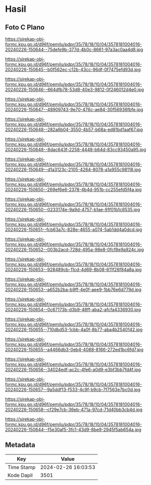# Hasil

## Foto C Plano

https://sirekap-obj-formc.kpu.go.id/d96f/pemilu/pdpr/35/78/18/10/04/3578181004016-20240226-150644--75defe9b-377d-4b0c-8661-97a3ac0aa4d8.jpg

https://sirekap-obj-formc.kpu.go.id/d96f/pemilu/pdpr/35/78/18/10/04/3578181004016-20240226-150645--b0f562ec-c12b-43cc-96df-0f7475efd93d.jpg

https://sirekap-obj-formc.kpu.go.id/d96f/pemilu/pdpr/35/78/18/10/04/3578181004016-20240226-150646--664dfb78-53d8-40e3-9812-0f246012d4e0.jpg

https://sirekap-obj-formc.kpu.go.id/d96f/pemilu/pdpr/35/78/18/10/04/3578181004016-20240226-150647--48909743-9e70-476c-ae84-30f56936fbfe.jpg

https://sirekap-obj-formc.kpu.go.id/d96f/pemilu/pdpr/35/78/18/10/04/3578181004016-20240226-150648--282a6b04-3550-4b57-b68a-ed81bd1aaf67.jpg

https://sirekap-obj-formc.kpu.go.id/d96f/pemilu/pdpr/35/78/18/10/04/3578181004016-20240226-150648--8dac643f-2258-4448-b64d-83cc93450a95.jpg

https://sirekap-obj-formc.kpu.go.id/d96f/pemilu/pdpr/35/78/18/10/04/3578181004016-20240226-150649--d1a3123c-2105-4264-8078-a1a955c98118.jpg

https://sirekap-obj-formc.kpu.go.id/d96f/pemilu/pdpr/35/78/18/10/04/3578181004016-20240226-150650--269ef6e6-2378-4b4d-951b-cc255efd5f4a.jpg

https://sirekap-obj-formc.kpu.go.id/d96f/pemilu/pdpr/35/78/18/10/04/3578181004016-20240226-150650--0233174e-9a9d-4757-b1ae-91f01b1c8535.jpg

https://sirekap-obj-formc.kpu.go.id/d96f/pemilu/pdpr/35/78/18/10/04/3578181004016-20240226-150651--fcb63a7c-828e-4655-a074-5ab1dd4a0dcd.jpg

https://sirekap-obj-formc.kpu.go.id/d96f/pemilu/pdpr/35/78/18/10/04/3578181004016-20240226-150652--003b2acd-728d-495a-98e8-0fcf8e9a924c.jpg

https://sirekap-obj-formc.kpu.go.id/d96f/pemilu/pdpr/35/78/18/10/04/3578181004016-20240226-150653--928489cb-11cd-4d69-8b08-611f26f84a8a.jpg

https://sirekap-obj-formc.kpu.go.id/d96f/pemilu/pdpr/35/78/18/10/04/3578181004016-20240226-150653--a652b2ba-b9ff-4e0f-aee9-1bb76e6d779d.jpg

https://sirekap-obj-formc.kpu.go.id/d96f/pemilu/pdpr/35/78/18/10/04/3578181004016-20240226-150654--0c67173b-d3b9-48ff-aba2-afcfa4336930.jpg

https://sirekap-obj-formc.kpu.go.id/d96f/pemilu/pdpr/35/78/18/10/04/3578181004016-20240226-150655--710dbd53-1cbb-4a0f-8b77-aba4b2540142.jpg

https://sirekap-obj-formc.kpu.go.id/d96f/pemilu/pdpr/35/78/18/10/04/3578181004016-20240226-150655--a4466db3-0eb4-4088-8166-272ed1bc6fd7.jpg

https://sirekap-obj-formc.kpu.go.id/d96f/pemilu/pdpr/35/78/18/10/04/3578181004016-20240226-150656--34024edf-ac2c-4fe6-a0d9-e3bf3bb7fd4f.jpg

https://sirekap-obj-formc.kpu.go.id/d96f/pemilu/pdpr/35/78/18/10/04/3578181004016-20240226-150657--9a5ddf13-f533-4c9f-b9cb-7f7563e7bc0d.jpg

https://sirekap-obj-formc.kpu.go.id/d96f/pemilu/pdpr/35/78/18/10/04/3578181004016-20240226-150658--cf29e7cb-36eb-471a-97cd-71d40bb3cb4d.jpg

https://sirekap-obj-formc.kpu.go.id/d96f/pemilu/pdpr/35/78/18/10/04/3578181004016-20240226-150644--f5e30af5-3fc1-43d9-8be9-2945f5ab654a.jpg


## Metadata

| Key        | Value               |
| ---------- | ------------------- |
| Time Stamp | 2024-02-26 16:03:53 |
| Kode Dapil | 3501                |



